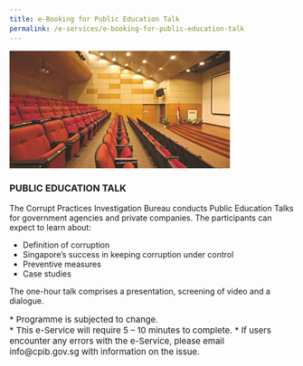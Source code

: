```yaml
---
title: e-Booking for Public Education Talk
permalink: /e-services/e-booking-for-public-education-talk
---
```


<img src="/images/book_public-edu-talk.jpg" alt="Public Education Talk">

### **PUBLIC EDUCATION TALK**

The Corrupt Practices Investigation Bureau conducts Public Education Talks for government agencies and private companies. The participants can expect to learn about:

* Definition of corruption
* Singapore’s success in keeping corruption under control
* Preventive measures
* Case studies

The one-hour talk comprises a presentation, screening of video and a dialogue.

<p style="font-size:15px">
* Programme is subjected to change.<br>
* This e-Service will require 5 – 10 minutes to complete.
* If users encounter any errors with the e-Service, please email info@cpib.gov.sg with information on the issue.
</p>

